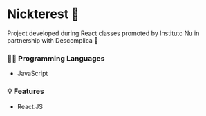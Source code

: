# Nickterest 🤳

Project developed during React classes promoted by Instituto Nu in partnership with Descomplica 💜

### 👨‍💻 Programming Languages

- JavaScript

### 💡 Features

- React.JS